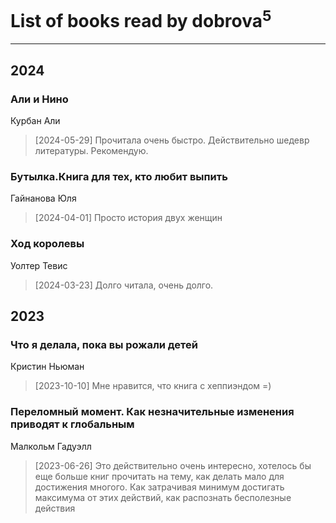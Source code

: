 # List of books read by dobrova<sup>5</sup>
---

## 2024

### Али и Нино
Курбан Али
> [2024-05-29] Прочитала очень быстро. Действительно шедевр литературы. Рекомендую.


### Бутылка.Книга для тех, кто любит выпить
Гайнанова Юля
> [2024-04-01] Просто история двух женщин


### Ход королевы
Уолтер Тевис
> [2024-03-23] Долго читала, очень долго.



## 2023

### Что я делала, пока вы рожали детей
Кристин Ньюман
> [2023-10-10] Мне нравится, что книга с хеппиэндом =)


### Переломный момент. Как незначительные изменения приводят к глобальным
Малкольм Гадуэлл
> [2023-06-26] Это действительно очень интересно, хотелось бы еще больше книг прочитать на тему, как делать мало для достижения многого. Как затрачивая минимум достигать максимума от этих действий, как распознать бесполезные действия



